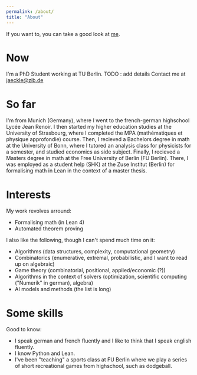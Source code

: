 ```yaml
---
permalink: /about/
title: "About"
---
```


If you want to, you can take a good look at [me](https://happyves.github.io/assets/images/ProfilYves.jpg).


# Now

I'm a PhD Student working at TU Berlin. TODO : add details
Contact me at jaeckle@zib.de


# So far

I'm from Munich (Germany), where I went to the french-german highschool Lycée Jean Renoir. I then started my higher education studies at the University of Strasbourg, where I completed the MPA (mathématiques et physique approfondie) course. Then, I recieved a Bachelors degree in math at the University of Bonn, where I tutored an analysis class for physicists for a semester, and studied economics as side subject. Finally, I recieved a Masters degree in math at the Free University of Berlin (FU Berlin). There, I was employed as a student help (SHK) at the Zuse Institut (Berlin) for formalising math in Lean in the context of a master thesis.


# Interests

My work revolves arround:
- Formalising math (in Lean 4)
- Automated theorem proving

I also like the following, though I can't spend much time on it:
- Algorithms (data structures, complexity, computational geometry)
- Combinatorics (enumerative, extremal, probabilistic, and I want to read up on algebraic)
- Game theory (combinatorial, positional, applied/economic (?))
- Algorithms in the context of solvers (optimization, scientific computing ("Numerik" in german), algebra)
- AI models and methods (the list is long)


# Some skills

Good to know:
- I speak german and french fluently and I like to think that I speak english fluently.
- I know Python and Lean. 
- I've been "teaching" a sports class at FU Berlin where we play a series of short recreational games from highschool, such as dodgeball. 
